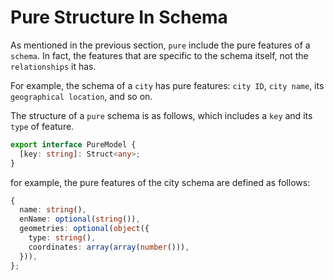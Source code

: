 # Pure Structure In Schema

As mentioned in the previous section, `pure` include the pure features of a `schema`. In fact, the features that are specific to the schema itself, not the `relationships` it has.

For example, the schema of a `city` has pure features: `city ID`, `city name`, its `geographical location`, and so on.

The structure of a `pure` schema is as follows, which includes a `key` and its `type` of feature.

```typescript
export interface PureModel {
  [key: string]: Struct<any>;
}
```

for example, the pure features of the city schema are defined as follows:

```typescript
{
  name: string(),
  enName: optional(string()),
  geometries: optional(object({
    type: string(),
    coordinates: array(array(number())),
  })),
};
```
